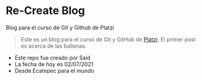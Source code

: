 # Re-Create Blog
Blog para el curso de Git y Github de Platzi
> Este es un blog para el curso de Git y GitHub de [Platzi](https://platzi.com/home). El primer post es acerca de las ballenas.

* Este repo fue creado por Said
* La fecha de hoy es 02/07/2021
* Desde Ecatepec para el mundo